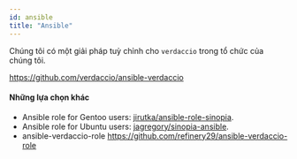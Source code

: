 ```yaml
---
id: ansible
title: "Ansible"
---
```

Chúng tôi có một giải pháp tuỳ chỉnh cho `verdaccio` trong tổ chức của chúng tôi.

<https://github.com/verdaccio/ansible-verdaccio>

#### Những lựa chọn khác

* Ansible role for Gentoo users: [jirutka/ansible-role-sinopia](https://github.com/jirutka/ansible-role-sinopia).
* Ansible role for Ubuntu users: [jagregory/sinopia-ansible](https://github.com/jagregory/sinopia-ansible).
* ansible-verdaccio-role <https://github.com/refinery29/ansible-verdaccio-role>